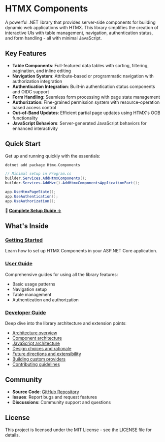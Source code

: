 # HTMX Components

A powerful .NET library that provides server-side components for building dynamic web applications with HTMX. This library simplifies the creation of interactive UIs with table management, navigation, authentication status, and form handling - all with minimal JavaScript.

## Key Features

- **Table Components**: Full-featured data tables with sorting, filtering, pagination, and inline editing
- **Navigation System**: Attribute-based or programmatic navigation with authorization integration
- **Authentication Integration**: Built-in authentication status components and OIDC support
- **Form Handling**: Seamless form processing with page state management
- **Authorization**: Fine-grained permission system with resource-operation based access control
- **Out-of-Band Updates**: Efficient partial page updates using HTMX's OOB functionality
- **JavaScript Behaviors**: Server-generated JavaScript behaviors for enhanced interactivity

## Quick Start

Get up and running quickly with the essentials:

```bash
dotnet add package Htmx.Components
```

```csharp
// Minimal setup in Program.cs
builder.Services.AddHtmxComponents();
builder.Services.AddMvc().AddHtmxComponentsApplicationPart();

app.UseHtmxPageState();
app.UseAuthentication();
app.UseAuthorization();
```

**📖 [Complete Setup Guide →](articles/getting-started.md)**

## What's Inside

### [Getting Started](articles/getting-started.md)
Learn how to set up HTMX Components in your ASP.NET Core application.

### [User Guide](articles/user-guide/basic-usage.md)
Comprehensive guides for using all the library features:
- Basic usage patterns
- Navigation setup
- Table management
- Authentication and authorization

### [Developer Guide](articles/developer-guide/architecture.md)
Deep dive into the library architecture and extension points:
- [Architecture overview](articles/developer-guide/architecture.md)
- [Component architecture](articles/developer-guide/component-architecture.md)
- [JavaScript architecture](articles/developer-guide/javascript-architecture.md)
- [Design choices and rationale](articles/developer-guide/design-choices.md)
- [Future directions and extensibility](articles/developer-guide/future-directions.md)
- [Building custom providers](articles/developer-guide/custom-providers.md)
- [Contributing guidelines](articles/developer-guide/contributing.md)

## Community

- **Source Code**: [GitHub Repository](https://github.com/your-org/htmx-components)
- **Issues**: Report bugs and request features
- **Discussions**: Community support and questions

## License

This project is licensed under the MIT License - see the LICENSE file for details.